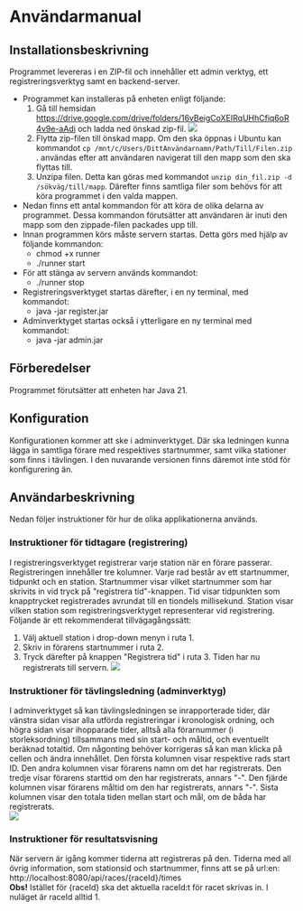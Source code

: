 # Användarmanual

## Installationsbeskrivning
Programmet levereras i en ZIP-fil och innehåller ett admin verktyg, ett registreringsverktyg samt en backend-server.

- Programmet kan installeras på enheten enligt följande: 
    1. Gå till hemsidan https://drive.google.com/drive/folders/16vBeigCoXEIRqUHhCfiq6oR4v9e-aAdi och ladda ned önskad zip-fil. 
        ![](https://imgur.com/yIbu6vz.png)
    2. Flytta zip-filen till önskad mapp. Om den ska öppnas i Ubuntu kan kommandot ```cp /mnt/c/Users/DittAnvändarnamn/Path/Till/Filen.zip``` . användas efter att användaren navigerat till den mapp som den ska flyttas till.
    3. Unzipa filen. Detta kan göras med kommandot ```unzip din_fil.zip -d /sökväg/till/mapp```. Därefter finns samtliga filer som behövs för att köra programmet i den valda mappen.
- Nedan finns ett antal kommandon för att köra de olika delarna av programmet. Dessa kommandon förutsätter att användaren är inuti den mapp som den zippade-filen packades upp till.  
- Innan programmen körs måste servern startas. Detta görs med hjälp av följande kommandon:  
    - chmod +x runner 
    - ./runner start
- För att stänga av servern används kommandot:
    - ./runner stop
- Registreringsverktyget startas därefter, i en ny terminal, med kommandot:  
    - java -jar register.jar 
- Adminverktyget startas också i ytterligare en ny terminal med kommandot:  
    - java -jar admin.jar

## Förberedelser
Programmet förutsätter att enheten har Java 21. 

## Konfiguration
Konfigurationen kommer att ske i adminverktyget. Där ska ledningen kunna lägga in samtliga förare med respektives startnummer, samt vilka stationer som finns i tävlingen. I den nuvarande versionen finns däremot inte stöd för konfigurering än.

## Användarbeskrivning
Nedan följer instruktioner för hur de olika applikationerna används.

### Instruktioner för tidtagare (registrering)
I registreringsverktyget registrerar varje station när en förare passerar. Registreringen innehåller tre kolumner. Varje rad består av ett startnummer, tidpunkt och en station. Startnummer visar vilket startnummer som har skrivits in vid tryck på "registrera tid"-knappen. Tid visar tidpunkten som knapptrycket registrerades avrundat till en tiondels millisekund. Station visar vilken station som registreringsverktyget representerar vid registrering.
Följande är ett rekommenderat tillvägagångssätt:  
1. Välj aktuell station i drop-down menyn i ruta 1.  
2. Skriv in förarens startnummer i ruta 2.  
3. Tryck därefter på knappen "Registrera tid" i ruta 3. Tiden har nu registrerats till servern.
![](https://i.imgur.com/vO060tt.png)


### Instruktioner för tävlingsledning (adminverktyg)
I adminverktyget så kan tävlingsledningen se inrapporterade tider, där vänstra sidan visar alla utförda registreringar i kronologisk
ordning, och högra sidan visar ihopparade tider, alltså alla förarnummer (i storleksordning) tillsammans med sin start- och måltid, och eventuellt beräknad totaltid. Om någonting behöver korrigeras så kan man klicka på cellen och ändra innehållet. Den första kolumnen visar respektive rads start ID. Den andra kolumnen visar förarens namn om det har registrerats. Den tredje visar förarens starttid om den har registrerats, annars "-". Den fjärde kolumnen visar förarens måltid om den har registrerats, annars "-". Sista kolumnen visar den totala tiden mellan start och mål, om de båda har registrerats.  
![](https://i.imgur.com/at1dIql.png)

### Instruktioner för resultatsvisning
När servern är igång kommer tiderna att registreras på den. Tiderna med all övrig information, som stationsid och startnummer, finns att se på url:en:
    http://localhost:8080/api/races/{raceId}/times  
**Obs!** Istället för {raceId} ska det aktuella raceId:t för racet skrivas in. I nuläget är raceId alltid 1.
